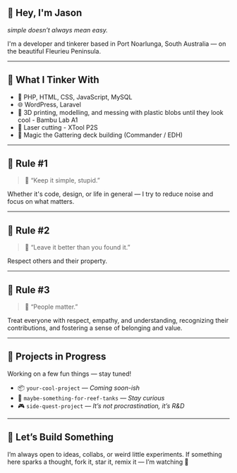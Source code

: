 ## 👋 Hey, I'm Jason
_simple doesn’t always mean easy._

I'm a developer and tinkerer based in Port Noarlunga, South Australia — on the beautiful Fleurieu Peninsula.  

---

## 🧰 What I Tinker With

- 🧼 PHP, HTML, CSS, JavaScript, MySQL
- 🌐 WordPress, Laravel
- 🧱 3D printing, modelling, and messing with plastic blobs until they look cool - Bambu Lab A1
- 🧰 Laser cutting - XTool P2S
- 🧙 Magic the Gattering deck building (Commander / EDH)

---

## 🧠 Rule #1

> 💬 “Keep it simple, stupid.”  

Whether it's code, design, or life in general — I try to reduce noise and focus on what matters.

---

## 🧠 Rule #2

> 💬 “Leave it better than you found it.”  

Respect others and their property.

---

## 🧠 Rule #3

> 💬 “People matter.”  

Treat everyone with respect, empathy, and understanding, recognizing their contributions, and fostering a sense of belonging and value.

---

## 🚧 Projects in Progress

Working on a few fun things — stay tuned!

- 📦 `your-cool-project` — _Coming soon-ish_
- 🐠 `maybe-something-for-reef-tanks` — _Stay curious_
- 🎮 `side-quest-project` — _It’s not procrastination, it’s R&D_

---

## 🤝 Let’s Build Something

I’m always open to ideas, collabs, or weird little experiments.
If something here sparks a thought, fork it, star it, remix it — I’m watching 👀

<!-- More at findingsimple.com -->
